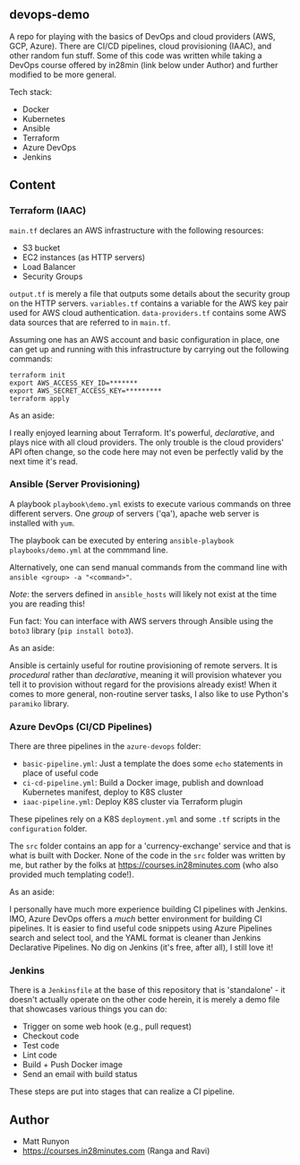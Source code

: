 ## devops-demo

A repo for playing with the basics of DevOps and cloud providers (AWS, GCP, Azure). There are CI/CD pipelines, cloud provisioning (IAAC), and other random fun stuff. Some of this code was written while taking a DevOps course offered by in28min (link below under Author) and further modified to be more general.

Tech stack:

- Docker
- Kubernetes
- Ansible
- Terraform
- Azure DevOps
- Jenkins

## Content

### Terraform (IAAC)

`main.tf` declares an AWS infrastructure with the following resources:

- S3 bucket
- EC2 instances (as HTTP servers)
- Load Balancer
- Security Groups

`output.tf` is merely a file that outputs some details about the security group on the HTTP servers.
`variables.tf` contains a variable for the AWS key pair used for AWS cloud authentication.
`data-providers.tf` contains some AWS data sources that are referred to in `main.tf`.

Assuming one has an AWS account and basic configuration in place, one can get up and running with this infrastructure by carrying out
the following commands:

    terraform init
    export AWS_ACCESS_KEY_ID=*******
    export AWS_SECRET_ACCESS_KEY=*********
    terraform apply

As an aside:

I really enjoyed learning about Terraform. It's powerful, *declarative*, and plays nice with all cloud providers.
The only trouble is the cloud providers' API often change, so the code here may not even be perfectly valid
by the next time it's read.

### Ansible (Server Provisioning)

A playbook `playbook\demo.yml` exists to execute various commands on three different servers. One
*group* of servers ('qa'), apache web server is installed with `yum`.

The playbook can be executed by entering `ansible-playbook playbooks/demo.yml` at the commmand line.

Alternatively, one can send manual commands from the command line with `ansible <group> -a "<command>"`.

*Note*: the servers defined in `ansible_hosts` will likely not exist at the time you are reading this!

Fun fact: You can interface with AWS servers through Ansible using the `boto3` library (`pip install boto3`).

As an aside:

Ansible is certainly useful for routine provisioning of remote servers. It is 
*procedural* rather than *declarative*, meaning it will provision whatever you tell it to provision
without regard for the provisions already exist! When it comes to more general, non-routine server
tasks, I also like to use Python's ``paramiko`` library.

### Azure DevOps (CI/CD Pipelines)

There are three pipelines in the ``azure-devops`` folder:

- ``basic-pipeline.yml``: Just a template the does some ``echo`` statements in place of useful code
- ``ci-cd-pipeline.yml``: Build a Docker image, publish and download Kubernetes manifest, deploy to K8S cluster
- ``iaac-pipeline.yml``: Deploy K8S cluster via Terraform plugin 

These pipelines rely on a K8S ``deployment.yml`` and some ``.tf`` scripts in the ``configuration`` folder.

The ``src`` folder contains an app for a 'currency-exchange' service and that is what is built with Docker.
None of the code in the ``src`` folder was written by me, but rather by the folks at https://courses.in28minutes.com
(who also provided much templating code!).

As an aside:

I personally have much more experience building CI pipelines with Jenkins. IMO, Azure DevOps offers a *much* better
environment for building CI pipelines. It is easier to find useful code snippets using Azure Pipelines search and select tool,
and the YAML format is cleaner than Jenkins Declarative Pipelines. No dig on Jenkins (it's free, after all), I still love it!

### Jenkins

There is a ``Jenkinsfile`` at the base of this repository that is 'standalone' - it doesn't actually operate on the other code
herein, it is merely a demo file that showcases various things you can do:

- Trigger on some web hook (e.g., pull request)
- Checkout code
- Test code
- Lint code
- Build + Push Docker image
- Send an email with build status

These steps are put into stages that can realize a CI pipeline.

## Author

- Matt Runyon
- https://courses.in28minutes.com (Ranga and Ravi)
